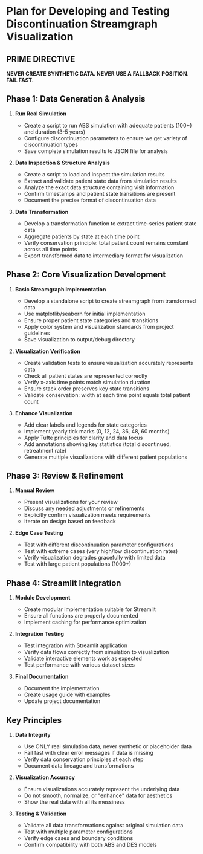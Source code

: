 # Plan for Developing and Testing Discontinuation Streamgraph Visualization

## PRIME DIRECTIVE
**NEVER CREATE SYNTHETIC DATA. NEVER USE A FALLBACK POSITION. FAIL FAST.**

## Phase 1: Data Generation & Analysis
1. **Run Real Simulation**
   - Create a script to run ABS simulation with adequate patients (100+) and duration (3-5 years)
   - Configure discontinuation parameters to ensure we get variety of discontinuation types
   - Save complete simulation results to JSON file for analysis

2. **Data Inspection & Structure Analysis**
   - Create a script to load and inspect the simulation results
   - Extract and validate patient state data from simulation results
   - Analyze the exact data structure containing visit information
   - Confirm timestamps and patient state transitions are present
   - Document the precise format of discontinuation data

3. **Data Transformation**
   - Develop a transformation function to extract time-series patient state data
   - Aggregate patients by state at each time point
   - Verify conservation principle: total patient count remains constant across all time points
   - Export transformed data to intermediary format for visualization

## Phase 2: Core Visualization Development
1. **Basic Streamgraph Implementation**
   - Develop a standalone script to create streamgraph from transformed data
   - Use matplotlib/seaborn for initial implementation
   - Ensure proper patient state categories and transitions
   - Apply color system and visualization standards from project guidelines
   - Save visualization to output/debug directory

2. **Visualization Verification**
   - Create validation tests to ensure visualization accurately represents data
   - Check all patient states are represented correctly
   - Verify x-axis time points match simulation duration
   - Ensure stack order preserves key state transitions
   - Validate conservation: width at each time point equals total patient count

3. **Enhance Visualization**
   - Add clear labels and legends for state categories
   - Implement yearly tick marks (0, 12, 24, 36, 48, 60 months)
   - Apply Tufte principles for clarity and data focus
   - Add annotations showing key statistics (total discontinued, retreatment rate)
   - Generate multiple visualizations with different patient populations

## Phase 3: Review & Refinement
1. **Manual Review**
   - Present visualizations for your review
   - Discuss any needed adjustments or refinements
   - Explicitly confirm visualization meets requirements
   - Iterate on design based on feedback

2. **Edge Case Testing**
   - Test with different discontinuation parameter configurations
   - Test with extreme cases (very high/low discontinuation rates)
   - Verify visualization degrades gracefully with limited data
   - Test with large patient populations (1000+)

## Phase 4: Streamlit Integration
1. **Module Development**
   - Create modular implementation suitable for Streamlit
   - Ensure all functions are properly documented
   - Implement caching for performance optimization

2. **Integration Testing**
   - Test integration with Streamlit application
   - Verify data flows correctly from simulation to visualization
   - Validate interactive elements work as expected
   - Test performance with various dataset sizes

3. **Final Documentation**
   - Document the implementation
   - Create usage guide with examples
   - Update project documentation

## Key Principles
1. **Data Integrity**
   - Use ONLY real simulation data, never synthetic or placeholder data
   - Fail fast with clear error messages if data is missing
   - Verify data conservation principles at each step
   - Document data lineage and transformations

2. **Visualization Accuracy**
   - Ensure visualizations accurately represent the underlying data
   - Do not smooth, normalize, or "enhance" data for aesthetics
   - Show the real data with all its messiness

3. **Testing & Validation**
   - Validate all data transformations against original simulation data
   - Test with multiple parameter configurations
   - Verify edge cases and boundary conditions
   - Confirm compatibility with both ABS and DES models